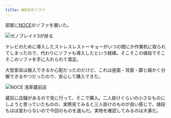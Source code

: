 ```yaml
---
title: NOCEのソファ
---
```

部屋に[NOCE](https://www.noce.co.jp/)のソファを置いた。

![](https://lh3.googleusercontent.com/docs/ADP-6oE5VY5eBx9uuyvmex0FYVXjXo2fLpYZjwgsBfe5g7W1wAcVXNGP5rM0PSIDrJtQXBBrlIl_9tde9aMTQHOcV3dcgf7CVVgj0tuG_93abL2_9C_CD9RSqEz6ljDd7k2RFipECmeaI8CudS0QQ_ZYPIBCOPoAKQpCTscl_qaCR__3YGv3GJmpKuCbSYokVEUtqPkuCx6VC1BrXMTK9H8nWde_-w6l1U0vnMvKjqgAAZQqqZNIL85SvYY2KGus8HtVrjYObtJ7qnyOZNSorBt8yZZbEUI31jIbl8a0gYNv7r3KPKqYJjAOTshlRC54D1ir8MXwQViHfCr6pIjt9T1KgSbetv0N6XPAqPiOUsffcJICVP3VQylWeGk_UNEYtuywC4RN6epl1gR_IAO6uZj5K19ewFHr-SFbVVVIYN-4bTJG5bbWkn_Gc-gsFLwVDVBOtRc0PtoSXkiBfqNT41ewHq6bEoJ6JLTVYVUYc_28k6X42PLgubnVKf5lxvqT8ZdUboNh1KlSeX4lYNVJI20fhUopsD2A6nl3cJQxAHr29nbXM-4wR7PLRqXuwOjorcqvHqNacclwxGMGrEKBK9tRzdgy50nvLpXR72nVKp4lzfPOWjwWo_2l2f3hogEtyu8-jm7TkxcrVcE7L5jmVLRSZxP8ACUKXjkB3dCc3m1W9KvXZSDnfEC0mm32dsMeg-Rt25LJK0lEUa1tx0G3UJhK6I5bDFxpjN70KafNARaLdf-B4JWkS6_i42tFun6MCbMO-we5lkPD11TAdb0GMjMvvqZ1m_AB_Jy-70Gi7BpZ0gPmgjR4SSpT537G-sBa9ZIhD_AdN1HoaMasfRDvFDH--2iarLim0CbwDhuL6mNC5TbP8MV-_lEJyokJesrZUBlrDIPozla5fZP15vLHClnMQDB5KN_ulc0dOASoimpqn31T4rliB_0qBp1-U_khGuIJqaJvLXY6cC_Dwe4qIjTz5JDEWX4VJI3z4nCgSg4BxTRFxe2Lhb1ex_0mmwff1FkAAH0h8uSj1-sG4K03yMe9hK41RkwW7_ttLr7H6FWk6GNQyG7X8vgqp0eWxZ6GCmQ0FzWuvYyi-mkAc75IG1IJpnynlikvbMCWkqu8Z_5YaTN6GrP6ng3NjiD57Fquyls3_tHz6cAme-sOqWR7vmC5UhohGMQWqptaSOrj6pe4dpiWK-zkPd8F9Dh0Rmun8ZskRRU2Tiqa7XozSYWJvlkLWPMhf2ofJ39P9hVs11YTNWzm-IxpMw "ゼノブレイド3が捗る")

テレビのために導入したストレスレストーキョーがいつの間にか作業机に取られてしまったので、代わりにソファも導入したという経緯。そこそこの値段でそこそこのソファを手に入れられて満足。

大型家具は搬入できるか心配だったのだけど、これは座面・背面・脚と細かく分解できるやつだったので、安心して購入できた。

![](https://lh3.googleusercontent.com/docs/ADP-6oE6TEPvtGIdrhXfoSFdxgvg3-SegUHrXyafQFb7QIka9odpZQL6t97mp65A3zGkwyn3ySsazkdZ76ki9bpoNsTt43s3OxWAIfA2kq78QdvogiktTRLDYQh_3WBNd--B5136jTQdEGQJ6lQPTEweH6Ru50692ICjnwK50qAcYaVRY6qT949rEI1wgfwOmO92dNtwdL1ia6kmXKz5qVH9imfniGGojXxI7oYtE_0N-tkNVLf554ofmxgH3L_wvB-39BTiZYGxJ7pKsfPQEQketnNKic0KbdtT_rEzVZ3G7BthNjH5Kf9CzmhcRPOkGkH6fh0iTYtuk9y555uXTUYw5__r3PsJ1L4Vq7xIJyiZ0YV8s814cqkm5bC6tykfilOe4uNLm2tdIvMDjzVgJbYpctrUo_iyYwvIpxFCrDfqFzvo2hq267IvtPV6TLxcebcnnOnXdZ5OjcLujJ91oTi-e2zolLRPPbBHhX9S0XyTxr6QQgwnHU7bzIyJdyCngSofVME4iu6_lU1zhSEDnwRgnmfl_D7uI50U8tZ3LI8sW9FunDm2--5L59TUxaW3bjoGxJs-JncsrtGlUt839t9_C6xv68DRd33mBilsEw2iFRZtFM0A9vOWKoHpfaTLdhw21PNvMZwusY9YM7l6xA9cTxNTSsDK4VbDTliwGIbiQZ-thWc2oyFe_YUyNAfAOD6GfYbN8VurV41IDRyoNm9jS-uQ6qD-sT5UzqgdI5utcq6nStcvMVzsoAORpaA2tIYLFKb9jY69nn7M-vDLNPsuzSJJvs4BlrtWwH3zdwQLt3Jepl68JcckCH1RDgUamw0l3NfEIcnz4T8jP8LlE6WZdovdBQin5QxF2Dm4FhffDI1Oit-uq-OQTBx4ADirk-1wF0vIvUp8cRx-6PKhnes7v1Q_B9x9tYqWe3Qca9SigxEdf2RmMKF37GeTnpVXxeUX-ZCHuNrcvFHWeNQ8M0J__6HGSRv7ey6KuB-Sril6nYb9UmCJiPXIAFdIo9F9TUo8TDfNiYpOA2xo6aqMffQZ-G88Z9PiET7DvO-PoxFkJoNxW9Oj3A7INzs8H7W8euD9VMOfjolzhRnGT9eLKOHN_QOkuADNWL9GkRsHOFAhztSEoCp83EyKlo7FxQUymmpHlt8tK2P-WLYg5p-oz4WsM0unmjIXArj68wnICpRlgFhPfoOFrqDlFlkH5eO9-fPvztly7dRhQIgykkre0SKbEJJYywvE_kvikGEAODGb7Aavb5Dbgg "NOCE 浅草蔵前店")

蔵前に店舗があるので見に行って、そこで購入。二人掛けぐらいの小さなものにしようと思っていたものの、実際見てみると三人掛けのものが良い感じで、値段もほぼ変わらないので今回のものを選んだ。実物を確認してみるのは大事だ。
